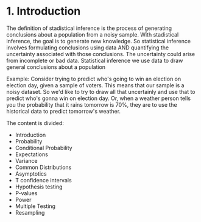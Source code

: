 # 1. Introduction
The definition of stadistical inference is the process of generating conclusions about a population from a noisy sample. With stadistical inference, the goal is to generate new knowledge. 
So statistical inference involves formulating conclusions using data AND quantifying the uncertainty associated with those conclusions. The  uncertainty could arise from incomplete or bad data. Statistical inference we use data to draw general conclusions about a population

Example: Consider trying to predict who's going to win an election on election day, given a sample of voters. This means that our sample is a noisy dataset. So we'd like to try to draw all that uncertainly and use that to predict who's gonna win on election day. Or, when a weather person tells you the probability that it rains tomorrow is 70%, they are to use the historical data to predict tomorrow's weather.

The content is divided:
- Introduction
- Probability
- Conditional Probability
- Expectations
- Variance
- Common Distributions
- Asymptotics
- T confidence intervals
- Hypothesis testing
- P-values
- Power
- Multiple Testing
- Resampling
